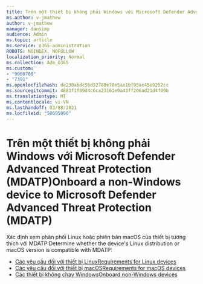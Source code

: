 ```yaml
---
title: Trên một thiết bị không phải Windows với Microsoft Defender Advanced Threat Protection (MDATP)
ms.author: v-jmathew
author: v-jmathew
manager: dansimp
audience: Admin
ms.topic: article
ms.service: o365-administration
ROBOTS: NOINDEX, NOFOLLOW
localization_priority: Normal
ms.collection: Adm_O365
ms.custom:
- "9000760"
- "7391"
ms.openlocfilehash: de230abdc56d32780e70e5ae1bf95ac45e9252cc
ms.sourcegitcommit: 4883f1f89d4c6ca23161e9a43ff206ad21d4f09b
ms.translationtype: MT
ms.contentlocale: vi-VN
ms.lasthandoff: 03/08/2021
ms.locfileid: "50695090"
---
```

# <a name="onboard-a-non-windows-device-to-microsoft-defender-advanced-threat-protection-mdatp"></a><span data-ttu-id="63e60-102">Trên một thiết bị không phải Windows với Microsoft Defender Advanced Threat Protection (MDATP)</span><span class="sxs-lookup"><span data-stu-id="63e60-102">Onboard a non-Windows device to Microsoft Defender Advanced Threat Protection (MDATP)</span></span>

<span data-ttu-id="63e60-103">Xác định xem phân phối Linux hoặc phiên bản macOS của thiết bị tương thích với MDATP:</span><span class="sxs-lookup"><span data-stu-id="63e60-103">Determine whether the device's Linux distribution or macOS version is compatible with MDATP:</span></span>

- [<span data-ttu-id="63e60-104">Các yêu cầu đối với thiết bị Linux</span><span class="sxs-lookup"><span data-stu-id="63e60-104">Requirements for Linux devices</span></span>](https://go.microsoft.com/fwlink/?linkid=2143462)
- [<span data-ttu-id="63e60-105">Các yêu cầu đối với thiết bị macOS</span><span class="sxs-lookup"><span data-stu-id="63e60-105">Requirements for macOS devices</span></span>](https://go.microsoft.com/fwlink/?linkid=2143461)
- [<span data-ttu-id="63e60-106">Các thiết bị không chạy Windows</span><span class="sxs-lookup"><span data-stu-id="63e60-106">Onboard non-Windows devices</span></span>](https://go.microsoft.com/fwlink/?linkid=2143628)
